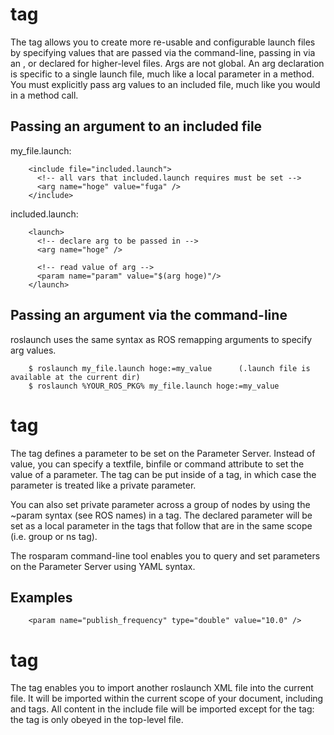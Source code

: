 # <arg> tag

The <arg> tag allows you to create more re-usable and configurable launch files by specifying values that are passed via the command-line, passing in via an <include>, or declared for higher-level files. Args are not global. An arg declaration is specific to a single launch file, much like a local parameter in a method. You must explicitly pass arg values to an included file, much like you would in a method call. 

## Passing an argument to an included file

my_file.launch: 

		<include file="included.launch">
		  <!-- all vars that included.launch requires must be set -->
		  <arg name="hoge" value="fuga" />
		</include>

included.launch: 

		<launch>
		  <!-- declare arg to be passed in -->
		  <arg name="hoge" /> 

		  <!-- read value of arg -->
		  <param name="param" value="$(arg hoge)"/>
		</launch>

## Passing an argument via the command-line

roslaunch uses the same syntax as ROS remapping arguments to specify arg values. 

		$ roslaunch my_file.launch hoge:=my_value      (.launch file is available at the current dir)
		$ roslaunch %YOUR_ROS_PKG% my_file.launch hoge:=my_value

# <param> tag

The <param> tag defines a parameter to be set on the Parameter Server. Instead of value, you can specify a textfile, binfile or command attribute to set the value of a parameter. The <param> tag can be put inside of a <node> tag, in which case the parameter is treated like a private parameter.

You can also set private parameter across a group of nodes by using the ~param syntax (see ROS names) in a <param> tag. The declared parameter will be set as a local parameter in the <node> tags that follow that are in the same scope (i.e. group or ns tag). 

The rosparam command-line tool enables you to query and set parameters on the Parameter Server using YAML syntax. 

## Examples

		<param name="publish_frequency" type="double" value="10.0" />

# <include> tag

The <include> tag enables you to import another roslaunch XML file into the current file. It will be imported within the current scope of your document, including <group> and <remap> tags. All content in the include file will be imported except for the <master> tag: the <master> tag is only obeyed in the top-level file. 

